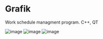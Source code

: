 # Grafik

Work schedule managment program. 
C++, QT

![image](https://user-images.githubusercontent.com/16858800/175788743-96395234-2c20-4fb6-8556-847619b911fd.png)
![image](https://user-images.githubusercontent.com/16858800/175788757-44b69b74-a077-4153-a688-d0650b8951a3.png)
![image](https://user-images.githubusercontent.com/16858800/175788764-a3bd2eea-d136-4666-bc07-003052ec96b8.png)
